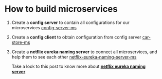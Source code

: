 # How to build microservices

1. Create a **config server** to contain all configurations for our microservices [config-server-ms](https://github.com/colenhuttran/microservices/tree/master/config-server-ms)

2. Create a **config client** to obtain configuration from config server [car-store-ms](https://github.com/colenhuttran/microservices/tree/master/car-store-ms)

3. Create a **netflix eureka naming server** to connect all microservices, and help them to see each other [netflix-eureka-naming-server-ms](https://github.com/colenhuttran/microservices/tree/master/netflix-eureka-naming-server-ms)

    Take a look to this post to know more about [**netflix eureka naming server**](https://www.baeldung.com/spring-cloud-netflix-eureka)


